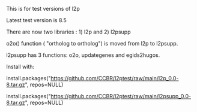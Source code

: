This is for test versions of l2p 

Latest test version is 8.5

There are now two libraries : 1) l2p and 2) l2psupp

o2o() function ( "ortholog to ortholog") is moved from l2p to l2psupp.

l2psupp has 3 functions: o2o, updategenes and egids2hugos.

Install with:<br>

install.packages("https://github.com/CCBR/l2ptest/raw/main/l2p_0.0-8.tar.gz", repos=NULL) 

install.packages("https://github.com/CCBR/l2ptest/raw/main/l2psupp_0.0-8.tar.gz", repos=NULL) 
